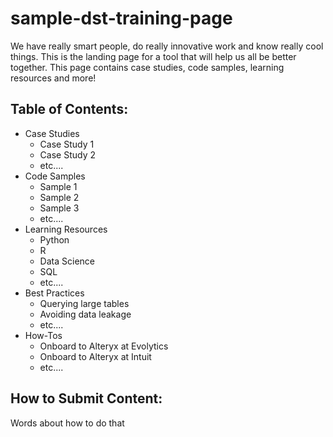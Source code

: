 # sample-dst-training-page

We have really smart people, do really innovative work and know really cool things. This is the landing page for a tool that will help us all be better together. This page contains case studies, code samples, learning resources and more!

## Table of Contents:
* Case Studies
  * Case Study 1
  * Case Study 2
  * etc....
* Code Samples
  * Sample 1
  * Sample 2
  * Sample 3
  * etc....
* Learning Resources
  * Python
  * R
  * Data Science
  * SQL
  * etc....
* Best Practices
  * Querying large tables
  * Avoiding data leakage
  * etc....
* How-Tos
  * Onboard to Alteryx at Evolytics
  * Onboard to Alteryx at Intuit
  * etc....

## How to Submit Content:
Words about how to do that
